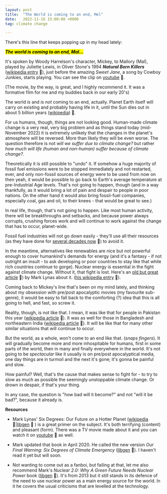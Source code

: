 ```yaml
---
layout: post
title:  "The World is coming to an end, Mel"
date:   2022-11-16 15:00:00 +0000
tag: climate change

---
```


There's this line that keeps popping up in my head lately:

<mark>***The world is coming to an end, Mal...***</mark>

It's spoken by Woody Harrelson's character, Mickey, to Mallory (Mal), played by Juliette Lewis, in Oliver Stone's 1994 ***Natural Born Killers*** ([wikipedia entry]((https://en.wikipedia.org/wiki/Natural_Born_Killers)) :link:), just before the amazing *Sweet Jane*, a song by Cowboy Junkies, starts playing. You can see the clip on [youtube]((https://www.youtube.com/watch?v=tYqE5cxJqXE)) :link:.

(The movie, by the way, is great, and I highly recommend it. It was a formative film for me and my buddies back in our early 20's)

The world *is* and *is not* coming to an end, actually. Planet Earth itself will carry on existing and probably having life in it, until the Sun dies out in about 5 billion years ([wikipedia](https://en.wikipedia.org/wiki/Sun#After_core_hydrogen_exhaustion)) :link:. 

For us humans, though, things are not looking good. Human-made climate change is a very real, very big problem and as things stand today (mid-November 2022) it is extremely unlikely that the changes in the planet's atmosphere will be reversed. More than likely they will be even worse. The question therefore is not *will we suffer due to climate change?* but rather *how much will life (human and non-human) suffer because of climate change?*.

Theoretically it is still possible to "undo" it. If somehow a huge majority of fossil fuel emissions were to be stopped immediately and not restarted, ever, and only non-fossil sources of energy were to be used from now on then yeah, it would be possible to go back to Earth's average temperature at pre-Industrial Age levels. That's not going to happen, though (and in a way thankfully, as it would bring a lot of pain and despair to  people in poor nations. On the other hand it would also bring fossil-fuel companies, especially coal, gas and oil, to their knees - that would be great to see.)

In real life, though, that's not going to happen. Like most human activity, there will be breakthroughs and setbacks, and because power always corrupts, crushing forces work and will continue to work against the change that has to occur, planet-wide.

Fossil fuel industries will not go down easily - they'll use all their resources (as they have done for [several decades now](https://www.scientificamerican.com/article/exxon-knew-about-climate-change-almost-40-years-ago/) :link:) to avoid it. 

In the meantime, alternatives like renewables are nice but not powerful enough to cover humankind's demands for energy (and it's a fantasy - if not outright an insult - to ask developing or poor countries to stay like that while rich countries continue to gorge). Nuclear energy is essential in the fight against climate change. Without it, that fight is lost. Here's an [old but great article](https://www.theguardian.com/environment/2012/sep/14/nuclear-global-warming) :link:) by Mark Lynas about it. ([his wikipedia entry](https://en.wikipedia.org/wiki/Mark_Lynas) :link:).

Coming back to Mickey's line that's been on my mind lately, and thinking about my obsession with pre/post apocalyptic movies (my favourite sub-genre), it would be easy to fall back to the comforting (?) idea that this is all going to hell, and fast, so screw it. 

Reality, though, is not like that. I mean, it was like that for people in Pakistan this year ([wikipedia article](https://en.wikipedia.org/wiki/2022_Pakistan_floods) :link:). It was as well for those in Bangladesh and northeastern India ([wikipedia article](https://en.wikipedia.org/wiki/2022_India%E2%80%93Bangladesh_floods) :link:). It will be like that for many other similar situations that will continue to occur. 

But the world, as a whole, won't come to an end like that. (*snaps fingers*).  It will gradually become more and more inhospitable for humans, first in some parts of the world, then in many and finally everywhere in the world. It's not going to be *spectacular* like it usually is on pre/post apocalyptical media, one day things are in turmoil and the next it's gone; it's gonna be painful and slow. 

How painful? Well, that's the cause that makes sense to fight for - to try to slow as much as possible the seemingly unstoppable climate change. Or drown in despair, if that's your thing.

In any case, the question is "how bad will it become?" and not "will it be bad?", because it already is.

**Resources**

* Mark Lynas' Six Degrees: Our Future on a Hotter Planet ([wikipedia](https://en.wikipedia.org/wiki/Six_Degrees:_Our_Future_on_a_Hotter_Planet) :link:|[libgen](http://libgen.is/search.php?req=six+degrees+lynas&open=0&res=25&view=simple&phrase=1&column=def) :link: ) is a great primer on the subject. It's both terrifying (content) and pleasant (form). There was a TV movie made about it and you can watch it on [youtube](https://www.youtube.com/watch?v=EU5tUY3W3WI) :link: as well.

* Mark  updated that book in April 2020. He called the new version *Our Final Warning: Six Degrees of Climate Emergency* ([libgen](http://libgen.is/search.php?req=Our+Final+Warning+lynas&open=0&res=25&view=simple&phrase=1&column=def) :link:). I haven't read it yet but will soon.

* Not wanting to come out as a fanboi, but failing at that, let me also recommend Mark's *Nuclear 2.0: Why A Green Future Needs Nuclear Power* book ([libgen](http://libgen.is/search.php?req=Nuclear+Why+A+Green+Future+Needs+Nuclear+Power&open=0&res=25&view=simple&phrase=1&column=def) :link:). It's from 2013 but it still stands in its defence of the need to use nuclear power as a main energy source for the world. In it he covers the usual criticisms that are levelled at the technology.
